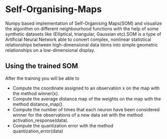 # Self-Organising-Maps
Numpy based implementation of Self-Organising Maps(SOM) and  visualize the algorithm on different neighbourhood functions with the help of some synthetic datasets like (Elliptical, triangular, Gaussian etc).SOM is a type of Artificial Neural Network able to convert complex, nonlinear statistical relationships between high-dimensional data items into simple geometric relationships on a low-dimensional display.
## Using the trained SOM
After the training you will be able to

* Compute the coordinate assigned to an observation x on the map with the method winner(x).
* Compute the average distance map of the weights on the map with the method distance_map().
* Compute the number of times that each neuron have been considered winner for the observations of a new data set with the method activation_response(data).
* Compute the quantization error with the method quantization_error(data)
